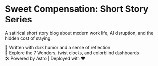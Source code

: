 # Sweet Compensation: Short Story Series

A satirical short story blog about modern work life, AI disruption, and the hidden cost of staying.

🧠 Written with dark humor and a sense of reflection  
📘 Explore the 7 Wonders, twist clocks, and colorblind dashboards  
🛠️ Powered by Astro | Deployed with ❤️
